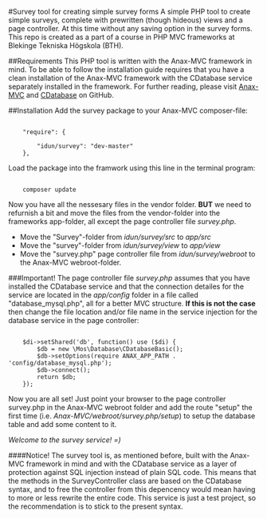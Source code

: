 #Survey tool for creating simple survey forms
A simple PHP tool to create simple surveys, complete with prewritten (though hideous) views and a page controller. At this time without any saving option in the survey forms.
This repo is created as a part of a course in PHP MVC frameworks at Blekinge Tekniska Högskola (BTH).

##Requirements
This PHP tool is written with the Anax-MVC framework in mind. To be able to follow the installation guide requires that you have a clean installation of the Anax-MVC framework with the CDatabase service separately installed in the framework. For further reading, please visit [Anax-MVC](https://github.com/mosbth/Anax-MVC "Anax-MVC on GitHub") and [CDatabase](https://github.com/mosbth/cdatabase "CDatabase on GitHub") on GitHub.

##Installation
Add the survey package to your Anax-MVC composer-file:
<pre><code>
    "require": {
        
        "idun/survey": "dev-master"
    },
</code></pre>

Load the package into the framwork using this line in the terminal program:
<pre><code>
    composer update
</code></pre>

Now you have all the nessesary files in the vendor folder. **BUT** we need to refurnish a bit and move the files from the vendor-folder into the frameworks app-folder, all except the page controller file *survey.php*.

- Move the "Survey"-folder from *idun/survey/src* to *app/src*
- Move the "survey"-folder from *idun/survey/view* to *app/view*
- Move the "survey.php" page controller file from *idun/survey/webroot* to the Anax-MVC webroot-folder.

###Important!
The page controller file *survey.php* assumes that you have installed the CDatabase service and that the connection detailes for the service are located in the *app/config* folder in a file called "database_mysql.php", all for a better MVC structure.
**If this is not the case** then change the file location and/or file name in the service injection for the database service in the page controller:
<pre><code> 
    $di->setShared('db', function() use ($di) {
        $db = new \Mos\Database\CDatabaseBasic();
        $db->setOptions(require ANAX_APP_PATH . 'config/database_mysql.php');
        $db->connect();
        return $db;
    });
</code></pre>

Now you are all set! Just point your browser to the page controller survey.php in the Anax-MVC webroot folder and add the route "setup" the first time (i.e. *Anax-MVC/webroot/survey.php/setup*) to setup the database table and add some content to it.

*Welcome to the survey service! =)*


####Notice!
The survey tool is, as mentioned before, built with the Anax-MVC framework in mind and with the CDatabase service as a layer of protection against SQL injection instead of plain SQL code. This means that the methods in the SurveyController class are based on the CDatabase syntax, and to free the controller from this depencency would mean having to more or less rewrite the entire code. This service is just a test project, so the recommendation is to stick to the present syntax.
